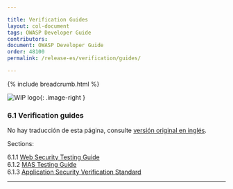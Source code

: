 ```yaml
---

title: Verification Guides
layout: col-document
tags: OWASP Developer Guide
contributors:
document: OWASP Developer Guide
order: 48100
permalink: /release-es/verification/guides/

---
```


{% include breadcrumb.html %}

<style type="text/css">
.image-right {
  height: 180px;
  display: block;
  margin-left: auto;
  margin-right: auto;
  float: right;
}
</style>

![WIP logo](../../../assets/images/dg_wip.png "Trabajo en curso"){: .image-right }

### 6.1 Verification guides

No hay traducción de esta página, consulte [versión original en inglés][release0810].

Sections:

6.1.1 [Web Security Testing Guide](01-wstg.md)  
6.1.2 [MAS Testing Guide](02-mastg.md)  
6.1.3 [Application Security Verification Standard](03-asvs.md)  

----

[release0810]: https://github.com/OWASP/www-project-developer-guide/blob/main/release/08-verification/01-guides/toc.md
